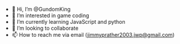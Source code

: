- 👋 Hi, I’m @GundomKing
- 👀 I’m interested in game coding
- 🌱 I’m currently learning JavaScript and python
- 💞️ I’m looking to collaborate
- 📫 How to reach me via email (jimmyprather2003.jwp@gmail.com)

<!---
GundomKing/GundomKing is a ✨ special ✨ repository because its `README.md` (this file) appears on your GitHub profile.
You can click the Preview link to take a look at your changes.
--->
